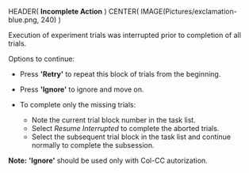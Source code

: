 HEADER( __Incomplete Action__ )
CENTER( IMAGE(Pictures/exclamation-blue.png, 240) )
 
 Execution of experiment trials was interrupted prior to completion of all trials.

 Options to continue:

- Press __'Retry'__ to repeat this block of trials from the beginning.

- Press __'Ignore'__ to ignore and move on.
	
- To complete only the missing trials:

	+ Note the current trial block number in the task list. 
	+ Select *Resume Interrupted* to complete the aborted trials. 
	+ Select the subsequent trial block in the task list and continue normally to complete the subsession.


 __Note:__ __'Ignore'__ should be used only with Col-CC autorization.